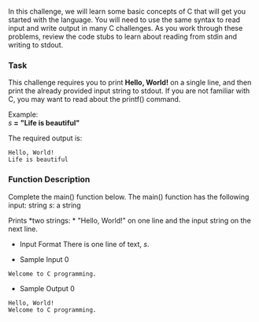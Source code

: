 In this challenge, we will learn some basic concepts of C that will get you started with the language. You will need to use the same syntax to read input and write output in many C challenges. As you work through these problems, review the code stubs to learn about reading from stdin and writing to stdout.

### Task

This challenge requires you to print __Hello, World!__ on a single line, and then print the already provided input string to stdout. If you are not familiar with C, you may want to read about the printf() command.

Example: <br>
_s_ __=__ __"Life is beautiful"__


The required output is: <br>
````
Hello, World!
Life is beautiful
````
### Function Description

Complete the main() function below.
The main() function has the following input:
string _s_: a string

Prints
*two strings: * "Hello, World!" on one line and the input string on the next line.

- Input Format
There is one line of text, _s_.

- Sample Input 0
```
Welcome to C programming.
```
- Sample Output 0
```
Hello, World!
Welcome to C programming.
```
